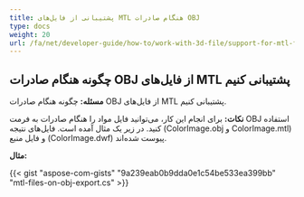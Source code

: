 ```yaml
---
title: پشتیبانی از فایل‌های MTL هنگام صادرات OBJ
type: docs
weight: 20
url: /fa/net/developer-guide/how-to/work-with-3d-file/support-for-mtl-files-on-obj-export/
---
```



## **چگونه هنگام صادرات OBJ از فایل‌های MTL پشتیبانی کنیم**

**مسئله:** چگونه هنگام صادرات OBJ از فایل‌های MTL پشتیبانی کنیم.

**نکات:** برای انجام این کار، می‌توانید فایل مواد را هنگام صادرات به فرمت OBJ استفاده کنید. در زیر یک مثال آمده است. فایل‌های نتیجه (ColorImage.obj و ColorImage.mtl) و فایل منبع (ColorImage.dwf) پیوست شده‌اند.

**مثال:**

{{< gist "aspose-com-gists" "9a239eab0b9dda0e1c54be533ea399bb" "mtl-files-on-obj-export.cs" >}}
